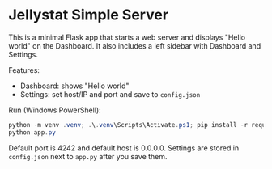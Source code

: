 # Jellystat Simple Server

This is a minimal Flask app that starts a web server and displays "Hello world" on the Dashboard. It also includes a left sidebar with Dashboard and Settings.

Features:
- Dashboard: shows "Hello world"
- Settings: set host/IP and port and save to `config.json`

Run (Windows PowerShell):

```powershell
python -m venv .venv; .\.venv\Scripts\Activate.ps1; pip install -r requirements.txt
python app.py
```

Default port is 4242 and default host is 0.0.0.0. Settings are stored in `config.json` next to `app.py` after you save them.
